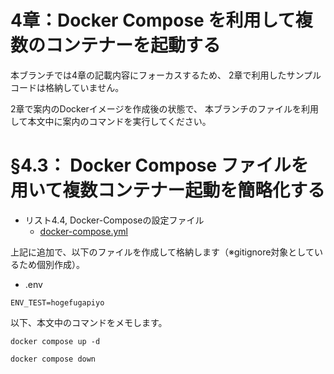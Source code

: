 # 4章：Docker Compose を利用して複数のコンテナーを起動する

本ブランチでは4章の記載内容にフォーカスするため、
2章で利用したサンプルコードは格納していません。

2章で案内のDockerイメージを作成後の状態で、
本ブランチのファイルを利用して本文中に案内のコマンドを実行してください。

# §4.3： Docker Compose ファイルを用いて複数コンテナー起動を簡略化する

* リスト4.4, Docker-Composeの設定ファイル
    * [docker-compose.yml](./docker-compose.yml)

上記に追加で、以下のファイルを作成して格納します（※gitignore対象としているため個別作成）。

* .env

```.env
ENV_TEST=hogefugapiyo
```

以下、本文中のコマンドをメモします。

```
docker compose up -d
```

```
docker compose down
```


